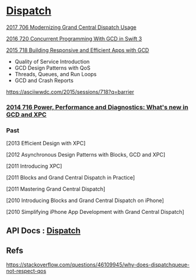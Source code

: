 
# [Dispatch](https://developer.apple.com/documentation/dispatch)


[2017 706 Modernizing Grand Central Dispatch Usage](https://developer.apple.com/videos/play/wwdc2017/706/)

[2016 720 Concurrent Programming With GCD in Swift 3](https://developer.apple.com/videos/play/wwdc2016/720/)



[2015 718 Building Responsive and Efficient Apps with GCD](https://developer.apple.com/videos/play/wwdc2015/718/)


- Quality of Service Introduction
- GCD Design Patterns with QoS 
- Threads, Queues, and Run Loops
- GCD and Crash Reports


https://asciiwwdc.com/2015/sessions/718?q=barrier


###  [2014 716 Power, Performance and Diagnostics: What's new in GCD and XPC](https://developer.apple.com/videos/play/wwdc2014/716/)

### Past

[2013 Efficient Design with XPC]

[2012 Asynchronous Design Patterns with Blocks, GCD and XPC]


[2011 Introducing XPC]

[2011 Blocks and Grand Central Dispatch in Practice]

[2011 Mastering Grand Central Dispatch]


[2010 Introducing Blocks and Grand Central Dispatch on iPhone]

[2010 Simplifying iPhone App Development with Grand Central Dispatch]









## API Docs : [Dispatch](https://developer.apple.com/documentation/dispatch)



## Refs 


https://stackoverflow.com/questions/46109945/why-does-dispatchqueue-not-respect-qos

